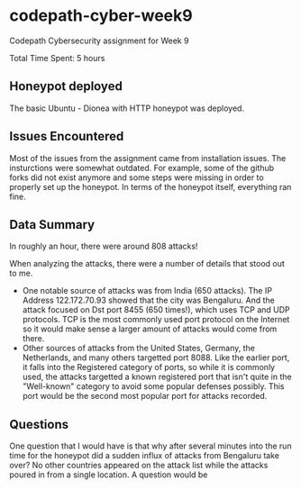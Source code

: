 # codepath-cyber-week9
Codepath Cybersecurity assignment for Week 9

Total Time Spent: 5 hours

## Honeypot deployed
The basic Ubuntu - Dionea with HTTP honeypot was deployed.

## Issues Encountered
Most of the issues from the assignment came from installation issues. The insturctions were somewhat outdated.
For example, some of the github forks did not exist anymore and some steps were missing in order to properly set
up the honeypot. In terms of the honeypot itself, everything ran fine.

## Data Summary
In roughly an hour, there were around 808 attacks!

When analyzing the attacks, there were a number of details that stood out to me.
* One notable source of attacks was from India (650 attacks). The IP Address 122.172.70.93 showed that the city was Bengaluru. And the attack focused on Dst port 8455 (650 times!), which uses TCP and UDP protocols. TCP is the most commonly used port protocol on the Internet so it would make sense a larger amount of attacks would come from there.
* Other sources of attacks from the United States, Germany, the Netherlands, and many others targetted port 8088. Like the earlier port, it falls into the Registered category of ports, so while it is commonly used, the attacks targetted a known registered port that isn't quite in the "Well-known" category to avoid some popular defenses possibly. This port would be the second most popular port for attacks recorded.

## Questions
One question that I would have is that why after several minutes into the run time for the honeypot did a sudden influx of attacks from Bengaluru take over? No other countries appeared on the attack list while the attacks poured in from a single location. A question would be 
